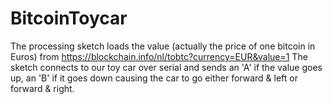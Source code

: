 # BitcoinToycar

The processing sketch loads the value (actually the price of one bitcoin in Euros) from https://blockchain.info/nl/tobtc?currency=EUR&value=1
The sketch connects to our toy car over serial and sends an 'A' if the value goes up, an 'B' if it goes down causing the car to go either forward & left or forward & right.



